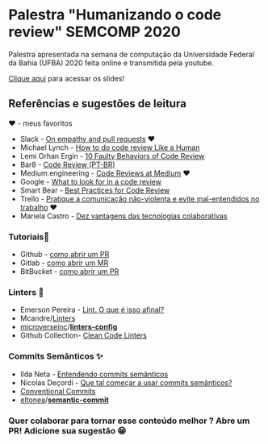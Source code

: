 # Palestra "Humanizando o code review" SEMCOMP 2020
Palestra apresentada na semana de computação da Universidade Federal da Bahia (UFBA) 2020 feita online e transmitida pela youtube. 

[Clique aqui](https://baiana.github.io/reviseMinhaPalestraSemcomp/) para acessar os slides! 


## Referências e sugestões de leitura 
❤️ - meus favoritos
-   Slack -  [On empathy and pull request](https://slack.engineering/on-empathy-pull-requests/)[s](https://slack.engineering/on-empathy-pull-requests/) ❤️
-   Michael Lynch -  [How to do code review Like a Human](https://mtlynch.io/human-code-reviews-1/)
-   Lemi Orhan Ergin -  [10 Faulty Behaviors of Code Review](https://speakerdeck.com/lemiorhan/10-faulty-behaviors-of-code-review-itake-unconference)
-   Bar8 -  [Code Review (PT-BR)](https://bar8.com.br/code-review-e278f1503e56)
-   Medium.engineering -  [Code Reviews at Medium](https://medium.engineering/code-reviews-at-medium-bed2c0dce13a) ❤️
-   Google -  [What to look for in a code review](https://google.github.io/eng-practices/review/reviewer/looking-for.html)
- Smart Bear - [Best Practices for Code Review](https://smartbear.com/learn/code-review/best-practices-for-peer-code-review/)
- Trello - [Pratique a comunicação não-violenta e evite mal-entendidos no trabalho](https://blog.trello.com/br/comunicacao-nao-violenta) ❤️
- Mariela Castro - [Dez vantagens das tecnologias colaborativas](https://www.linkedin.com/pulse/dez-papeis-das-tecnologias-colaborativas-mariela-castro/?originalSubdomain=pt)

### **Tutoriais**:pencil:
 - Github - [como abrir um PR](https://www.digitalocean.com/community/tutorials/como-criar-um-pull-request-no-github-pt#crie-um-pull-request)
 - Gitlab - [como abrir um MR](https://docs.gitlab.com/ee/user/project/merge_requests/creating_merge_requests.html) 
 - BitBucket - [como abrir um PR](https://www.atlassian.com/br/git/tutorials/making-a-pull-request) 

### **Linters** :shirt:
 - Emerson Pereira - [Lint. O que é isso afinal?](https://medium.com/@emerson_pereira/lint-o-que-%C3%A9-isso-afinal-83b3dc0dec59)
 - Mcandre/[Linters](https://github.com/mcandre/linters)
 -  [microverseinc](https://github.com/microverseinc)/**[linters-config](https://github.com/microverseinc/linters-config)**
 -   Github Collection- [Clean Code Linters](https://github.com/collections/clean-code-linters)

### **Commits Semânticos** :sparkles:

 - Ilda Neta - [Entendendo commits semânticos](https://ildaneta.dev/posts/entendo-a-import%C3%A2ncia-dos-commits-sem%C3%A2nticos/)
 - Nicolas Deçordi - [Que tal começar a usar commits semânticos?](https://blog.cubos.io/que-tal-comecar-a-usar-commits-semanticos/)
 - [Conventional Commits](https://www.conventionalcommits.org/pt-br/v1.0.0-beta.4/)
 - [eltonea](https://gist.github.com/eltonea)/**[semantic-commit](https://gist.github.com/eltonea/a717e3c786686b674f4ebe2475ca3313)**

### Quer colaborar para tornar esse conteúdo melhor ? Abre um PR! Adicione sua sugestão 😁
